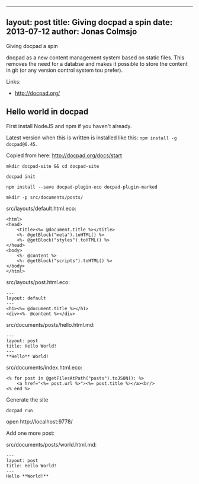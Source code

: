 
---
layout: post
title: Giving docpad a spin
date: 2013-07-12
author: Jonas Colmsjo
---

Giving docpad a spin





docpad as a new content management system based on static files. This removes the need for a databse and makes it possible to store the content in git (or any version control system tou prefer).

Links:

 * http://docpad.org/


## Hello world in docpad

First install NodeJS and npm if you haven't already. 

Latest version when this is written is installed like this: `npm install -g docpad@6.45`.

Copied from here: http://docpad.org/docs/start

```
mkdir docpad-site && cd docpad-site

docpad init

npm install --save docpad-plugin-eco docpad-plugin-marked

mkdir -p src/documents/posts/
```


src/layouts/default.html.eco:

```
<html>
<head>
    <title><%= @document.title %></title>
    <%- @getBlock("meta").toHTML() %>
    <%- @getBlock("styles").toHTML() %>
</head>
<body>
    <%- @content %>
    <%- @getBlock("scripts").toHTML() %>
</body>
</html>
```


src/layouts/post.html.eco:

```
---
layout: default
---
<h1><%= @document.title %></h1>
<div><%- @content %></div>
```


src/documents/posts/hello.html.md:

```
---
layout: post
title: Hello World!
---
**Hello** World!
```

src/documents/index.html.eco:

```
<% for post in @getFilesAtPath("posts").toJSON(): %>
    <a href="<%= post.url %>"><%= post.title %></a><br/>
<% end %>

```

Generate the site

```
docpad run
```

open http://localhost:9778/

Add one more post:

src/documents/posts/world.html.md:

```
---
layout: post
title: Hello World!
---
Hello **World!**

```













